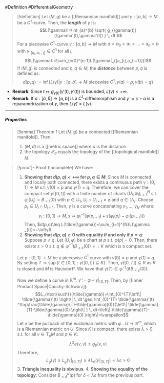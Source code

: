 #Definition #DifferentialGeometry 

> [!definition]
> Let $(M,g)$ be a [[Riemannian manifold]] and $\gamma:[a,b]\to M$ be a $C^1$-curve. Then, the ***length*** of $\gamma$ is:
> $$L(\gamma):=\int_{a}^{b} \sqrt{ g_{\gamma(t)}(\gamma'(t),\gamma'(t)) } \, dt  $$For a piecewise $C^1$-curve $\gamma:[a,b]\to M$ with $a=a_{0}<a_{1}<\dots<a_{n}=b$ with $\gamma|_{[a_{i},a_{i+1}]}\in C^1$ for all $i$, $$L(\gamma):=\sum_{i=0}^{n-1}L(\gamma|_{[a_{i},a_{i+1}]})$$
> If $(M,g)$ is connected and $p,q\in M$, the ***distance*** between $p,q$ is defined as:$$d(p,q):=\inf\{ L(\gamma)|\gamma:[a,b]\to M\text{ piecewise }C^1,\gamma(a)=p,\gamma(b)=q \}$$
- **Remark**: Since $t\mapsto g_{\gamma(t)}(\gamma'(t),\gamma'(t))$ is bounded, $L(\gamma)<+\infty$.
- **Remark**: If $\alpha:[\tilde{a},\tilde{b}]\to[a,b]$ is a $C^1$-diffeomorphism and $\tilde{\gamma}:=\gamma \circ\alpha$ is a reparametrization of $\gamma$, then $L(\tilde{\gamma})=L(\gamma)$. 
---
##### Properties
> [!lemma] Theorem 1
> Let $(M,g)$ be a connected [[Riemannian manifold]]. Then, 
> 1. $(M,d)$ is a [[metric space]] where $d$ is the distance.
> 2. the topology $\mathcal{T}_{d}$ equals the topology of the [[topological manifold]] $M$.

> [!proof]- Proof (Incomplete)
> We have: 
> 1. **Showing that $d(p,q)<+\infty$ for $p,q\in M$**:
>    Since $M$ is connected and locally path connected, there exists a continuous path $\gamma:[0,1]\to M$ s.t. $\gamma(0)=p$ and $\gamma(1)=q$. Therefore, we can cover the compact set $\gamma([0,1])$ with a finite number of charts $(U_{i},\varphi_{i})_{i=1}^N$ s.t. $\varphi_{i}(U_{i})=B_{<1}(0)$ with $p\in U_{1}$, $U_{i}\cap U_{i+1}\neq \varnothing$ and $q\in U_{N}$. Choose $p_{i}\in U_{i}\cap U_{i+1}$. Then, $\tilde{\gamma}$ is a curve concatenating $\gamma_{1},\dots,\gamma_{N}$ where: $$\gamma_{i}:[0,1]\to M,s\mapsto \varphi_{i}^{-1}(\varphi(p_{i-1})+s(\varphi_{i}(p_{i})-\varphi_{i}(p_{i-1})))$$Then, $d(p,q)\leq L(\tilde{\gamma})=\sum_{i=1}^{N}L(\gamma _{i})<+\infty$.
> 2. **Showing that $d(p,q)\geq 0$ with equality if and only if $p=q$**:
> 	Suppose $p\neq q$. Let $(U,\varphi)$ be a chart at $p$ s.t. $\varphi(p)=0$. Then, there exists $\varepsilon>0$ s.t. $q\notin \varphi ^{-1}(B_{\leq \varepsilon}(0))=:K$ which is a compact set. 
> 	
> 	Let $\gamma:[0,1]\to M$ be a piecewise $C^1$ curve with $\gamma(0)=p$ and $\gamma(1)=q$. By setting $T:=\sup\{ t\in[0,1]:\gamma([0,t])\subseteq K \}$. Then, $\gamma([0,T])\subseteq K$ as $K$ is closed and $M$ is Hausdorff. We have that $\gamma(T)\in \varphi ^{-1}(\partial B_{<\varepsilon}(0))$. 
> 	
> 	Now we define a curve in $\mathbb{R}^m$. $\tilde{\gamma}:=\varphi \circ\gamma|_{[0,T]}$. Then, by [[Inner Product Space|Cauchy-Schwarz]]:$$L_{\text{euch}}(\tilde{\gamma})=\int_{0}^{T}\left\| \tilde{\gamma}'(t) \right\|   \, dt \geq \int_{0}^{T} \tilde{\gamma}'(t) ^\top\frac{\tilde{\gamma}(T)-\tilde{\gamma}(0)}{\left\| \tilde{\gamma}(T)-\tilde{\gamma}(0) \right\| } \, dt=\left\| \tilde{\gamma}(T)-\tilde{\gamma}(0) \right\|=\varepsilon$$Let $e$ be the pullback of the euclidean metric with $\varphi:U\to \mathbb{R}^m$, which is a Riemannian metric on $U$. Since $K$ is compact, there exists $\lambda>0$ s.t. for all $v\in \text{T}_{p}M$ and $p\in K$: $$\lambda^{2}e(v,v)\leq g_{p}(v,v)$$Therefore, $$L_{g}(\gamma)\geq L_{g}(\gamma|_{[0,T]})\geq\lambda L_{e}(\gamma|_{[0,T]})=\lambda \varepsilon>0$$
> 3. **Triangle inequality is obvious**.
> 4. **Showing the equality of the topology**:
>    Consider $B^d_{<\delta}(p)$ for $\delta<\lambda \varepsilon$ from the previous part. 
> 	   
>    